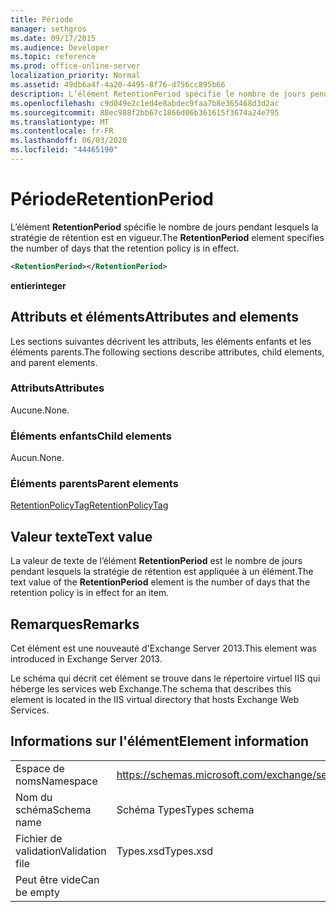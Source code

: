 ```yaml
---
title: Période
manager: sethgros
ms.date: 09/17/2015
ms.audience: Developer
ms.topic: reference
ms.prod: office-online-server
localization_priority: Normal
ms.assetid: 49db6a4f-4a20-4495-8f76-d756cc895b66
description: L’élément RetentionPeriod spécifie le nombre de jours pendant lesquels la stratégie de rétention est en vigueur.
ms.openlocfilehash: c9d049e2c1ed4e8abdec9faa7b8e365468d3d2ac
ms.sourcegitcommit: 88ec988f2bb67c1866d06b361615f3674a24e795
ms.translationtype: MT
ms.contentlocale: fr-FR
ms.lasthandoff: 06/03/2020
ms.locfileid: "44465190"
---
```

# <a name="retentionperiod"></a><span data-ttu-id="d45c0-103">Période</span><span class="sxs-lookup"><span data-stu-id="d45c0-103">RetentionPeriod</span></span>

<span data-ttu-id="d45c0-104">L’élément **RetentionPeriod** spécifie le nombre de jours pendant lesquels la stratégie de rétention est en vigueur.</span><span class="sxs-lookup"><span data-stu-id="d45c0-104">The **RetentionPeriod** element specifies the number of days that the retention policy is in effect.</span></span> 
  
```XML
<RetentionPeriod></RetentionPeriod>
```

 <span data-ttu-id="d45c0-105">**entier**</span><span class="sxs-lookup"><span data-stu-id="d45c0-105">**integer**</span></span>
## <a name="attributes-and-elements"></a><span data-ttu-id="d45c0-106">Attributs et éléments</span><span class="sxs-lookup"><span data-stu-id="d45c0-106">Attributes and elements</span></span>

<span data-ttu-id="d45c0-107">Les sections suivantes décrivent les attributs, les éléments enfants et les éléments parents.</span><span class="sxs-lookup"><span data-stu-id="d45c0-107">The following sections describe attributes, child elements, and parent elements.</span></span>
  
### <a name="attributes"></a><span data-ttu-id="d45c0-108">Attributs</span><span class="sxs-lookup"><span data-stu-id="d45c0-108">Attributes</span></span>

<span data-ttu-id="d45c0-109">Aucune.</span><span class="sxs-lookup"><span data-stu-id="d45c0-109">None.</span></span>
  
### <a name="child-elements"></a><span data-ttu-id="d45c0-110">Éléments enfants</span><span class="sxs-lookup"><span data-stu-id="d45c0-110">Child elements</span></span>

<span data-ttu-id="d45c0-111">Aucun.</span><span class="sxs-lookup"><span data-stu-id="d45c0-111">None.</span></span>
  
### <a name="parent-elements"></a><span data-ttu-id="d45c0-112">Éléments parents</span><span class="sxs-lookup"><span data-stu-id="d45c0-112">Parent elements</span></span>

[<span data-ttu-id="d45c0-113">RetentionPolicyTag</span><span class="sxs-lookup"><span data-stu-id="d45c0-113">RetentionPolicyTag</span></span>](retentionpolicytag.md)
  
## <a name="text-value"></a><span data-ttu-id="d45c0-114">Valeur texte</span><span class="sxs-lookup"><span data-stu-id="d45c0-114">Text value</span></span>

<span data-ttu-id="d45c0-115">La valeur de texte de l’élément **RetentionPeriod** est le nombre de jours pendant lesquels la stratégie de rétention est appliquée à un élément.</span><span class="sxs-lookup"><span data-stu-id="d45c0-115">The text value of the **RetentionPeriod** element is the number of days that the retention policy is in effect for an item.</span></span> 
  
## <a name="remarks"></a><span data-ttu-id="d45c0-116">Remarques</span><span class="sxs-lookup"><span data-stu-id="d45c0-116">Remarks</span></span>

<span data-ttu-id="d45c0-117">Cet élément est une nouveauté d'Exchange Server 2013.</span><span class="sxs-lookup"><span data-stu-id="d45c0-117">This element was introduced in Exchange Server 2013.</span></span>
  
<span data-ttu-id="d45c0-118">Le schéma qui décrit cet élément se trouve dans le répertoire virtuel IIS qui héberge les services web Exchange.</span><span class="sxs-lookup"><span data-stu-id="d45c0-118">The schema that describes this element is located in the IIS virtual directory that hosts Exchange Web Services.</span></span>
  
## <a name="element-information"></a><span data-ttu-id="d45c0-119">Informations sur l'élément</span><span class="sxs-lookup"><span data-stu-id="d45c0-119">Element information</span></span>

|||
|:-----|:-----|
|<span data-ttu-id="d45c0-120">Espace de noms</span><span class="sxs-lookup"><span data-stu-id="d45c0-120">Namespace</span></span>  <br/> |https://schemas.microsoft.com/exchange/services/2006/types  <br/> |
|<span data-ttu-id="d45c0-121">Nom du schéma</span><span class="sxs-lookup"><span data-stu-id="d45c0-121">Schema name</span></span>  <br/> |<span data-ttu-id="d45c0-122">Schéma Types</span><span class="sxs-lookup"><span data-stu-id="d45c0-122">Types schema</span></span>  <br/> |
|<span data-ttu-id="d45c0-123">Fichier de validation</span><span class="sxs-lookup"><span data-stu-id="d45c0-123">Validation file</span></span>  <br/> |<span data-ttu-id="d45c0-124">Types.xsd</span><span class="sxs-lookup"><span data-stu-id="d45c0-124">Types.xsd</span></span>  <br/> |
|<span data-ttu-id="d45c0-125">Peut être vide</span><span class="sxs-lookup"><span data-stu-id="d45c0-125">Can be empty</span></span>  <br/> ||
   

